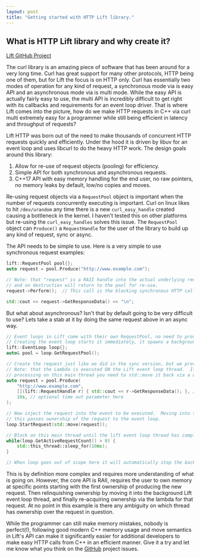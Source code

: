 ```yaml
---
layout: post
title: "Getting started with HTTP Lift library."
---
```


## What is HTTP Lift library and why create it?

[Lift GitHub Project](https://github.com/jbaldwin/liblifthttp)

The curl library is an amazing piece of software that has been around for a very long time.  Curl has great support for many other protocols, HTTP being one of them, but for Lift the focus is on HTTP only.  Curl has essentially two modes of operation for any kind of request, a synchronous mode via is easy API and an asynchronous mode via is multi mode.  While the easy API is actually fairly easy to use, the multi API is incredibly difficult to get right with its callbacks and requirements for an event loop driver.  That is where Lift comes into the picture, how do we make HTTP requests in C++ via curl multi extremely easy for a programmer while still being efficient in latency and throughput of requests?

Lift HTTP was born out of the need to make thousands of concurrent HTTP requests quickly and efficiently.  Under the hood it is driven by libuv for an event loop and uses libcurl to do the heavy HTTP work.  The design goals around this library:

1. Allow for re-use of request objects (pooling) for efficiency.
2. Simple API for both synchronous and asynchronous requests.
3. C++17 API with easy memory handling for the end user, no raw pointers, no memory leaks by default, low/no copies and moves.

Re-using request objects via a `RequestPool` object is important when the number of requests concurrently executing is important.  Curl on linux likes to hit `/dev/urandom` any time there is a new `curl_easy_handle` created causing a bottleneck in the kernel.  I haven't tested this on other platforms but re-using the `curl_easy_handles` solves this issue.  The `RequestPool` object can `Produce()` a `RequestHandle` for the user of the library to build up any kind of request, sync or async.

The API needs to be simple to use.  Here is a very simple to use synchronous request examples:
```C++
lift::RequestPool pool{};
auto request = pool.Produce("http://www.example.com");

// Note: that "request" is a RAII handle into the actual underlying request object
// and on destruction will return to the pool for re-use.
request->Perform();  // This call is the blocking synchronous HTTP call.

std::cout << request->GetResponseData() << "\n";
```

But what about asynchronous?  Isn't that by default going to be very difficult to use?  Lets take a stab at it by doing the same request above in an async way.
```C++
// Event loops in Lift come with their own RequestPool, no need to provide one.
// Creating the event loop starts it immediately, it spawns a background thread for executing requests.
lift::EventLoop loop{};
auto& pool = loop.GetRequestPool();

// Create the request just like we did in the sync version, but we provide a lambda for on completion.
// Note: that the Lambda is executed ON the Lift event loop thread.  If you want to handle on completion
// processing on this main thread you need to std::move it back via a queue or inter-thread communication.
auto request = pool.Produce(
    "http://www.example.com",
    [](lift::RequestHandle r) { std::cout << r->GetResponseData(); }, // on destruct 'r' will return to the pool.
    10s, // optional time out parameter here
);

// Now inject the request into the event to be executed.  Moving into the event loop is required,
// this passes ownership of the request to the event loop.
loop.StartRequest(std::move(request));

// Block on this main thread until the lift event loop thread has completed the request, or timed out.
while(loop.GetActiveRequestCount() > 0) {
    std::this_thread::sleep_for(10ms);
}

// When loop goes out of scope here it will automatically stop the background thread.  Alternatively you can call Stop().
```

This is by definition more complex and requires more understanding of what is going on.  However, the core API is RAII, requires the user to own memory at specific points starting with the first ownership of producing the new request.  Then relinquishing ownership by moving it into the background Lift event loop thread, and finally re-acquiring ownership via the lambda for that request.  At no point in this example is there any ambiguity on which thread has ownership over the request in question.

While the programmer can still make memory mistakes, nobody is perfect(!), following good modern C++ memory usage and move semantics in Lift's API can make it significantly easier for additional developers to make easy HTTP calls from C++ in an efficient manner.  Give it a try and let me know what you think on the [GitHub](https://github.com/jbaldwin/liblifthttp/issues) project issues.
